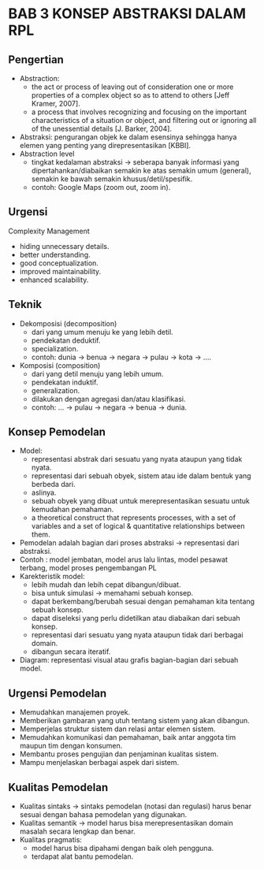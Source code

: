 # BAB 3 KONSEP ABSTRAKSI DALAM RPL

## Pengertian

- Abstraction:
  - the act or process of leaving out of consideration one or more properties of a complex object so as to attend to others [Jeff Kramer, 2007].
  - a process that involves recognizing and focusing on the important characteristics of a situation or object, and filtering out or ignoring all of the unessential details [J. Barker, 2004].
- Abstraksi: pengurangan objek ke dalam esensinya sehingga hanya elemen yang penting yang direpresentasikan [KBBI].
- Abstraction level
  - tingkat kedalaman abstraksi -> seberapa banyak informasi yang dipertahankan/diabaikan semakin ke atas semakin umum (general), semakin ke bawah semakin khusus/detil/spesifik.
  - contoh: Google Maps (zoom out, zoom in).

## Urgensi

Complexity Management

- hiding unnecessary details.
- better understanding.
- good conceptualization.
- improved maintainability.
- enhanced scalability.

## Teknik

- Dekomposisi (decomposition)
  - dari yang umum menuju ke yang lebih detil.
  - pendekatan deduktif.
  - specialization.
  - contoh: dunia -> benua -> negara -> pulau -> kota -> ….
- Komposisi (composition)
  - dari yang detil menuju yang lebih umum.
  - pendekatan induktif.
  - generalization.
  - dilakukan dengan agregasi dan/atau klasifikasi.
  - contoh: … -> pulau -> negara -> benua -> dunia.

## Konsep Pemodelan

- Model:
  - representasi abstrak dari sesuatu yang nyata ataupun yang tidak nyata.
  - representasi dari sebuah obyek, sistem atau ide dalam bentuk yang berbeda dari.
  - aslinya.
  - sebuah obyek yang dibuat untuk merepresentasikan sesuatu untuk kemudahan pemahaman.
  - a theoretical construct that represents processes, with a set of variables and a set of logical & quantitative relationships between them.
- Pemodelan adalah bagian dari proses abstraksi -> representasi dari abstraksi.
- Contoh : model jembatan, model arus lalu lintas, model pesawat terbang, model proses pengembangan PL
- Karekteristik model:
  - lebih mudah dan lebih cepat dibangun/dibuat.
  - bisa untuk simulasi -> memahami sebuah konsep.
  - dapat berkembang/berubah sesuai dengan pemahaman kita tentang sebuah konsep.
  - dapat diseleksi yang perlu didetilkan atau diabaikan dari sebuah konsep.
  - representasi dari sesuatu yang nyata ataupun tidak dari berbagai domain.
  - dibangun secara iteratif.
- Diagram: representasi visual atau grafis bagian-bagian dari sebuah model.

## Urgensi Pemodelan

- Memudahkan manajemen proyek.
- Memberikan gambaran yang utuh tentang sistem yang akan dibangun.
- Memperjelas struktur sistem dan relasi antar elemen sistem.
- Memudahkan komunikasi dan pemahaman, baik antar anggota tim maupun tim dengan konsumen.
- Membantu proses pengujian dan penjaminan kualitas sistem.
- Mampu menjelaskan berbagai aspek dari sistem.

## Kualitas Pemodelan

- Kualitas sintaks -> sintaks pemodelan (notasi dan regulasi) harus benar sesuai dengan bahasa pemodelan yang digunakan.
- Kualitas semantik -> model harus bisa merepresentasikan domain masalah secara lengkap dan benar.
- Kualitas pragmatis:
  - model harus bisa dipahami dengan baik oleh pengguna.
  - terdapat alat bantu pemodelan.
